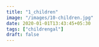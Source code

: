 ```yaml
---
title: "1_children"
image: "/images/10-children.jpg"
date: 2020-01-01T13:43:45+05:30
tags: ["childrengal"]
draft: false
---
```


